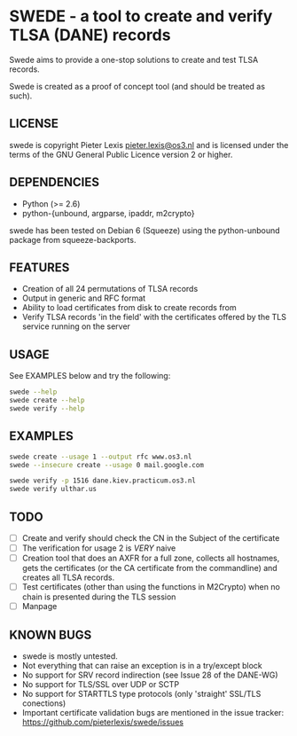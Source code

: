 # SWEDE - a tool to create and verify TLSA (DANE) records

Swede aims to provide a one-stop solutions to create and test TLSA records.

Swede is created as a proof of concept tool (and should be treated as such).

## LICENSE

swede is copyright Pieter Lexis <pieter.lexis@os3.nl> and is licensed under the
terms of the GNU General Public Licence version 2 or higher.

## DEPENDENCIES

* Python (>= 2.6)
* python-{unbound, argparse, ipaddr, m2crypto}

swede has been tested on Debian 6 (Squeeze) using the python-unbound package
from squeeze-backports.

## FEATURES
* Creation of all 24 permutations of TLSA records
* Output in generic and RFC format
* Ability to load certificates from disk to create records from
* Verify TLSA records 'in the field' with the certificates offered by the TLS
  service running on the server

## USAGE
See EXAMPLES below and try the following:
```bash
swede --help
swede create --help
swede verify --help
```

## EXAMPLES
```bash
swede create --usage 1 --output rfc www.os3.nl
swede --insecure create --usage 0 mail.google.com
```

```bash
swede verify -p 1516 dane.kiev.practicum.os3.nl
swede verify ulthar.us
```

## TODO
- [ ] Create and verify should check the CN in the Subject of the certificate
- [ ] The verification for usage 2 is _VERY_ naive
- [ ] Creation tool that does an AXFR for a full zone, collects all hostnames, gets
  the certificates (or the CA certificate from the commandline) and creates all
  TLSA records.
- [ ] Test certificates (other than using the functions in M2Crypto) when no chain
  is presented during the TLS session
- [ ] Manpage

## KNOWN BUGS
* swede is mostly untested.
* Not everything that can raise an exception is in a try/except block
* No support for SRV record indirection (see Issue 28 of the DANE-WG)
* No support for TLS/SSL over UDP or SCTP
* No support for STARTTLS type protocols (only 'straight' SSL/TLS conections)
* Important certificate validation bugs are mentioned in the issue tracker:
  https://github.com/pieterlexis/swede/issues
